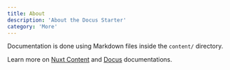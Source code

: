 ```yaml
---
title: About
description: 'About the Docus Starter'
category: 'More'
---
```



Documentation is done using Markdown files inside the `content/` directory.

Learn more on [Nuxt Content](https://content.nuxtjs.org) and [Docus](https://docus.dev) documentations.